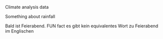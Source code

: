 
Climate analysis data

Something about rainfall

Bald ist Feierabend. FUN fact es gibt kein equivalentes Wort zu Feierabend im Englischen
